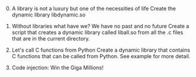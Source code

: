 0. A library is not a luxury but one of the necessities of life
Create the dynamic library libdynamic.so

1. Without libraries what have we? We have no past and no future
Create a script that creates a dynamic library called liball.so from all the .c files that are in the current directory.

2. Let's call C functions from Python
Create a dynamic library that contains C functions that can be called from Python. See example for more detail.

3. Code injection: Win the Giga Millions!

